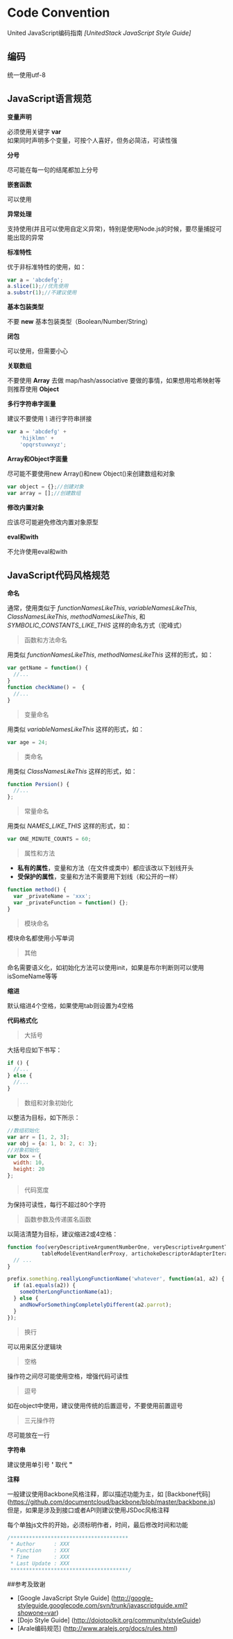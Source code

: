 Code Convention
==============

United JavaScript编码指南 *[UnitedStack JavaScript Style Guide]*

## 编码

统一使用utf-8

## JavaScript语言规范

**变量声明**

  必须使用关键字 __var__    
  如果同时声明多个变量，可按个人喜好，但务必简洁，可读性强
  
**分号**

  尽可能在每一句的结尾都加上分号
  
**嵌套函数**

  可以使用

**异常处理**

  支持使用(并且可以使用自定义异常)，特别是使用Node.js的时候，要尽量捕捉可能出现的异常

**标准特性**

  优于非标准特性的使用，如：
  ```javascript
  var a = 'abcdefg';
  a.slice(1);//优先使用
  a.substr(1);//不建议使用
  ```

**基本包装类型**

  不要 __new__ 基本包装类型（Boolean/Number/String）
  
**闭包**

  可以使用，但需要小心

**关联数组**

  不要使用 __Array__ 去做 map/hash/associative 要做的事情，如果想用哈希映射等则推荐使用 __Object__
  
**多行字符串字面量**
  
  建议不要使用 *\\* 进行字符串拼接
  ```javascript
  var a = 'abcdefg' +
      'hijklmn' +
      'opqrstuvwxyz';
  ```
  
**Array和Object字面量**
  
  尽可能不要使用new Array()和new Object()来创建数组和对象
  ```javascript
  var object = {};//创建对象
  var array = [];//创建数组
  ```
  
**修改内置对象**

  应该尽可能避免修改内置对象原型
  
**eval和with**

  不允许使用eval和with




## JavaScript代码风格规范

**命名**

通常，使用类似于 *functionNamesLikeThis*, *variableNamesLikeThis*, *ClassNamesLikeThis*, *methodNamesLikeThis*, 和 *SYMBOLIC_CONSTANTS_LIKE_THIS* 这样的命名方式（驼峰式）

> 函数和方法命名

  用类似 *functionNamesLikeThis*, *methodNamesLikeThis* 这样的形式，如：
  ```javascript
  var getName = function() {
    //...
  }
  function checkName() =  {
    //...
  }
  ```
  
> 变量命名

  用类似 *variableNamesLikeThis* 这样的形式，如：
  ```javascript
  var age = 24;
  ```

> 类命名

  用类似 *ClassNamesLikeThis* 这样的形式，如：
  ```javascript
  function Persion() {
    //...
  };
  ```
  
> 常量命名

  用类似 *NAMES_LIKE_THIS* 这样的形式，如：
  ```javascript
  var ONE_MINUTE_COUNTS = 60;
  ```
  
> 属性和方法

  + __私有的属性__，变量和方法（在文件或类中）都应该改以下划线开头
  + __受保护的属性__，变量和方法不需要用下划线（和公开的一样）

  ```javascript
  function method() {
    var _privateName = 'xxx';
    var _privateFunction = function() {};
  }
  ```

> 模块命名

  模块命名都使用小写单词
  
> 其他

  命名需要语义化，如初始化方法可以使用init，如果是布尔判断则可以使用isSomeName等等

**缩进**

  默认缩进4个空格，如果使用tab则设置为4空格

**代码格式化**
  
> 大括号

  大括号应如下书写：
  ```javascript
  if () {
    //...
  } else {
    //...
  }
  ```

> 数组和对象初始化

  以整洁为目标，如下所示：
  ```javascript
  //数组初始化
  var arr = [1, 2, 3];
  var obj = {a: 1, b: 2, c: 3};
  //对象初始化
  var box = {
    width: 10,
    height: 20
  };
  ```
> 代码宽度
  
  为保持可读性，每行不超过80个字符
  
> 函数参数及传递匿名函数

  以简洁清楚为目标，建议缩进2或4空格：
  ```javascript
  function foo(veryDescriptiveArgumentNumberOne, veryDescriptiveArgumentTwo,
             tableModelEventHandlerProxy, artichokeDescriptorAdapterIterator) {
    // ...
  }
  
  prefix.something.reallyLongFunctionName('whatever', function(a1, a2) {
    if (a1.equals(a2)) {
      someOtherLongFunctionName(a1);
    } else {
      andNowForSomethingCompletelyDifferent(a2.parrot);
    }
  });
  ```
  
> 换行

  可以用来区分逻辑块

> 空格

  操作符之间尽可能使用空格，增强代码可读性
  
> 逗号

  如在object中使用，建议使用传统的后置逗号，不要使用前置逗号
  
> 三元操作符
  
  尽可能放在一行
  
**字符串**

  建议使用单引号 __'__ 取代 __"__
  
**注释**

  一般建议使用Backbone风格注释，即以描述功能为主，如 [Backbone代码] (https://github.com/documentcloud/backbone/blob/master/backbone.js)    
  但是，如果是涉及到接口或者API则建议使用JSDoc风格注释
  
  每个单独js文件的开始，必须标明作者，时间，最后修改时间和功能
  ```javascript
  /**************************************
   * Author      : XXX
   * Function    : XXX
   * Time        : XXX
   * Last Update : XXX
   **************************************/
  ```
  
##参考及致谢
* [Google JavaScript Style Guide] (http://google-styleguide.googlecode.com/svn/trunk/javascriptguide.xml?showone=var)
* [Dojo Style Guide] (http://dojotoolkit.org/community/styleGuide)
* [Arale编码规范] (http://www.aralejs.org/docs/rules.html)



